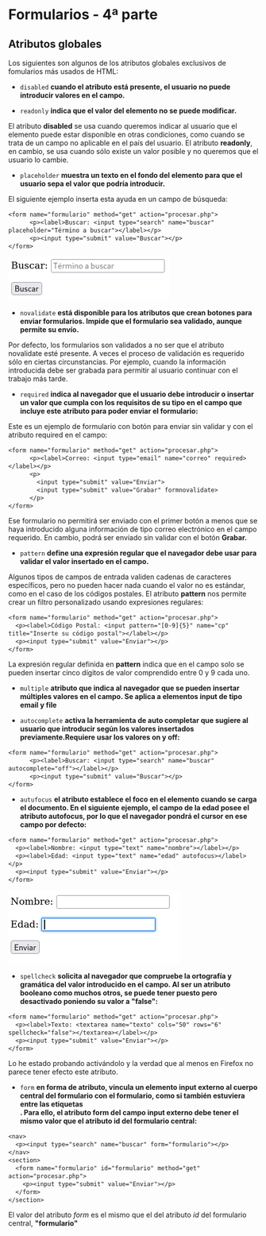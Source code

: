 # Formularios - 4ª parte

## Atributos globales

Los siguientes son algunos de los atributos globales exclusivos de fomularios más usados de HTML:

- `disabled` **cuando el atributo está presente, el usuario no puede introducir valores en el campo.**

- `readonly` **indica que el valor del elemento no se puede modificar.**

El atributo **disabled** se usa cuando queremos indicar al usuario
que el elemento puede estar disponible en otras condiciones, como cuando se trata de un campo no aplicable en el país del usuario.
El atributo **readonly**, en cambio, se usa cuando sólo existe un valor posible y no queremos que el usuario lo cambie.

- `placeholder` **muestra un texto en el fondo del elemento para que el usuario sepa el valor que podría introducir.**

El siguiente ejemplo inserta esta ayuda en un campo de búsqueda:

```
<form name="formulario" method="get" action="procesar.php">
      <p><label>Buscar: <input type="search" name="buscar" placeholder="Término a buscar"></label></p>
      <p><input type="submit" value="Buscar"></p>
</form>
```

![](Media/form13.png)

- `novalidate` **está disponible para los atributos que crean botones para enviar formularios. Impide que el formulario sea validado, aunque permite su envío.**

Por defecto, los formularios son validados a no ser que el atributo novalidate esté presente. A veces el proceso de validación es requerido sólo en ciertas circunstancias. Por ejemplo, cuando la información introducida debe ser grabada para permitir al usuario continuar con el trabajo más tarde.

- `required` **indica al navegador que el usuario debe introducir o insertar un valor que cumpla con los requisitos de su tipo en el campo que incluye este atributo para poder enviar el formulario:**

Este es un ejemplo de formulario con botón para enviar sin validar y con el atributo required en el campo:

```
<form name="formulario" method="get" action="procesar.php">
      <p><label>Correo: <input type="email" name="correo" required></label></p>
      <p>
        <input type="submit" value="Enviar">
        <input type="submit" value="Grabar" formnovalidate>
      </p>
</form>
```

Ese formulario no permitirá ser enviado con el primer botón a menos que se haya introducido alguna información de tipo correo electrónico en el campo requerido. En cambio, podrá ser enviado sin validar con el botón **Grabar.**

- `pattern` **define una expresión regular que el navegador debe usar para validar el valor insertado en el campo.**

Algunos tipos de campos de entrada validen cadenas de caracteres específicos, pero no pueden hacer nada cuando el valor no es estándar, como en el caso de los códigos postales. El atributo **pattern** nos permite crear un filtro personalizado usando expresiones regulares:

```
<form name="formulario" method="get" action="procesar.php">
  <p><label>Código Postal: <input pattern="[0-9]{5}" name="cp" title="Inserte su código postal"></label></p>
  <p><input type="submit" value="Enviar"></p>
</form>
  ```

La expresión regular definida en **pattern** indica que en el campo solo se pueden insertar cinco dígitos de valor comprendido entre 0 y 9 cada uno.

- `multiple` **atributo que indica al navegador que se pueden insertar múltiples valores en el campo. Se aplica a elementos input de tipo email y file**

- `autocomplete` **activa la herramienta de auto completar que sugiere al usuario que introducir según los valores insertados previamente.Requiere usar los valores on y off:**

```
<form name="formulario" method="get" action="procesar.php">
      <p><label>Buscar: <input type="search" name="buscar" autocomplete="off"></label></p>
      <p><input type="submit" value="Buscar"></p>
</form>
```

- `autufocus` **el atributo establece el foco en el elemento cuando se carga el documento. En el siguiente ejemplo, el campo de la edad posee el atributo autofocus, por lo que el navegador pondrá el cursor en ese campo por defecto:**

```
<form name="formulario" method="get" action="procesar.php">
  <p><label>Nombre: <input type="text" name="nombre"></label></p>
  <p><label>Edad: <input type="text" name="edad" autofocus></label></p>
  <p><input type="submit" value="Enviar"></p>
</form>
```

![](Media/form14.png)

- `spellcheck` **solicita al navegador que compruebe la ortografía y gramática del valor introducido en el campo. Al ser un atributo booleano como muchos otros, se puede tener puesto pero desactivado poniendo su valor a "false":**

```
<form name="formulario" method="get" action="procesar.php">
  <p><label>Texto: <textarea name="texto" cols="50" rows="6" spellcheck="false"></textarea></label></p>
  <p><input type="submit" value="Enviar"></p>
</form>
```

Lo he estado probando activándolo y la verdad que al menos en Firefox no parece tener efecto este atributo.

- `form` **en forma de atributo, vincula un elemento input externo al cuerpo central del formulario con el formulario, como si también estuviera entre las etiquetas <form>. Para ello, el atributo form del campo input externo debe tener el mismo valor que el atributo id del formulario central:**

```
<nav>
  <p><input type="search" name="buscar" form="formulario"></p>
</nav>
<section>
  <form name="formulario" id="formulario" method="get" action="procesar.php">
    <p><input type="submit" value="Enviar"></p>
  </form>
</section>
```

El valor del atributo *form* es el mismo que el del atributo *id* del formulario central, **"formulario"**
